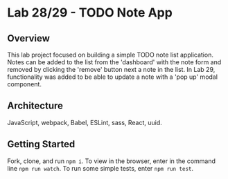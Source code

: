 # Lab 28/29 - TODO Note App

## Overview

This lab project focused on building a simple TODO note list application. Notes can be added to the list from the 'dashboard' with the note form and removed by clicking the 'remove' button next a note in the list. In Lab 29, functionality was added to be able to update a note with a 'pop up' modal component.

## Architecture

JavaScript, webpack, Babel, ESLint, sass, React, uuid.

## Getting Started

Fork, clone, and run ```npm i```. To view in the browser, enter in the command line ```npm run watch```. To run some simple tests, enter ```npm run test```.
